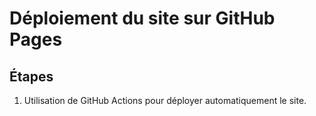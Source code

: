 ﻿# Déploiement du site sur GitHub Pages

## Étapes
1. Utilisation de GitHub Actions pour déployer automatiquement le site.
